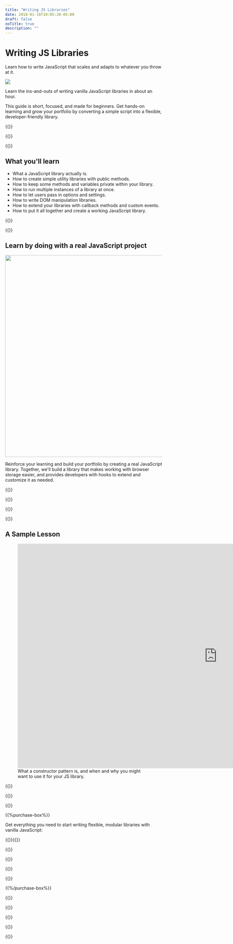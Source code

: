 ```yaml
---
title: "Writing JS Libraries"
date: 2018-01-16T10:05:20-05:00
draft: false
noTitle: true
description: ""
---
```


<h1 class="no-padding-top no-margin-bottom h5 text-sans">Writing JS Libraries</h1>
<p><span class="text-xlarge text-serif">Learn how to write JavaScript that scales and adapts to whatever you throw at it.</span></p>

<img class="img-center img-hero" src="/img/guides/writing-libraries.png">

<span class="text-large">Learn the ins-and-outs of writing vanilla JavaScript libraries in about an hour.</span>

This guide is short, focused, and made for beginners. Get hands-on learning and grow your portfolio by converting a simple script into a flexible, developer-friendly library.

{{<cta for="guide">}}

<div class="padding-bottom-small">{{<pricing-link>}}</div>

{{<guide-used-by>}}

## What you'll learn

- What a JavaScript library actually is.
- How to create simple utility libraries with public methods.
- How to keep some methods and variables private within your library.
- How to run multiple instances of a library at once.
- How to let users pass in options and settings.
- How to write DOM manipulation libraries.
- How to extend your libraries with callback methods and custom events.
- How to put it all together and create a working JavaScript library.

{{<guide-formats>}}

{{<testimonial-group group="learn">}}

## Learn by doing with a real JavaScript project

<p class="no-margin-bottom"><img src="/img/projects/writing-js-libraries.png" alt="" width="1080" height="647" class="no-margin-bottom img-center"></p>

Reinforce your learning and build your portfolio by creating a real JavaScript library. Together, we'll build a library that makes working with browser storage easier, and provides developers with hooks to extend and customize it as needed.

{{<bonuses>}}

{{<pricing-link>}}

{{<testimonial-group group="slack">}}

{{<guide-skills>}}

## A Sample Lesson

<figure>
	<iframe class="no-margin-bottom" src="https://player.vimeo.com/video/533794581?badge=0&amp;autopause=0&amp;player_id=0&amp;app_id=58479" width="1280" height="720" frameborder="0" allow="autoplay; fullscreen; picture-in-picture" allowfullscreen></iframe>
	<figcaption>What a constructor pattern is, and when and why you might want to use it for your JS library.</figcaption>
</figure>

{{<sample>}}

{{<guide-money-back>}}

{{<guide-about-me>}}

{{%purchase-box%}}

Get everything you need to start writing flexible, modular libraries with vanilla JavaScript:

{{<purchase-summary>}}{{</purchase-summary>}}

{{<cta for="guide-buy">}}

{{<purchase-link product="writingPlugins">}}

{{<purchase-upsell upsell="advanced">}}

{{<sales-numbers>}}

{{%/purchase-box%}}

{{<testimonial-group group="purchase">}}

{{<guide-faq>}}

{{<pricing-link>}}

{{<testimonial-group group="faq">}}

{{<not-ready-yet>}}